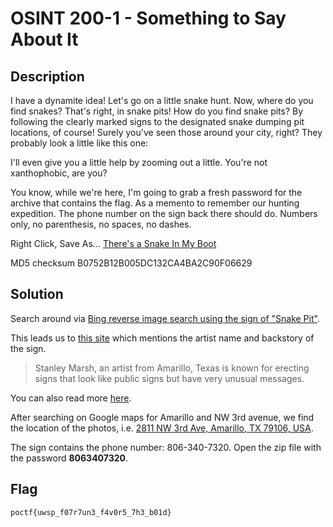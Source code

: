 # OSINT 200-1 - Something to Say About It
## Description
I have a dynamite idea! Let's go on a little snake hunt. Now, where do you find snakes? That's right, in snake pits! How do you find snake pits? By following the clearly marked signs to the designated snake dumping pit locations, of course! Surely you've seen those around your city, right? They probably look a little like this one:



I'll even give you a little help by zooming out a little. You're not xanthophobic, are you?



You know, while we're here, I'm going to grab a fresh password for the archive that contains the flag. As a memento to remember our hunting expedition. The phone number on the sign back there should do. Numbers only, no parenthesis, no spaces, no dashes.



Right Click, Save As... [There's a Snake In My Boot](https://pointeroverflowctf.com/static/OSINT200-1_flag.zip)

MD5 checksum B0752B12B005DC132CA4BA2C90F06629

## Solution
Search around via [Bing reverse image search using the sign of "Snake Pit"](https://www.bing.com/images/search?q=imgurl:https%3a%2f%2ftemp-ca.s3.amazonaws.com%2fcdn-files%2f218271728843144.jpg%3fX-Amz-Content-Sha256%3dUNSIGNED-PAYLOAD%26X-Amz-Algorithm%3dAWS4-HMAC-SHA256%26X-Amz-Credential%3dAKIA2YDWKLAVUAFT3HFY%252F20241013%252Fus-east-1%252Fs3%252Faws4_request%26X-Amz-Date%3d20241013T181224Z%26X-Amz-SignedHeaders%3dhost%26X-Amz-Expires%3d1200%26X-Amz-Signature%3d5172d387e128f5a2204287d0ee15fc79bcbb5866d464c74aec619450a4df7ab3&view=detailv2&selectedindex=0&iss=VSI&form=IRSBIQ&id=24E0BE226C5FC495EDEE6FEE2FAAEE604D571E49&ccid=i4IzK9sf&mediaurl=https%3A%2F%2Fcdn.acidcow.com%2Fpics%2F20120713%2Fstanley_marsh_around_amarillo_54.jpg&exph=525&expw=700&vt=2&sim=15&simid=607993028696890694&ck=076758B439362BBDD62BD7603435B748&thid=OIP.i4IzK9sf4xNo7xAfYViQiQHaFj&cdnurl=https%3A%2F%2Fth.bing.com%2Fth%2Fid%2FR.8b82332bdb1fe31368ef101f61589089%3Frik%3DSR5XTWDuqi%252fubw%26pid%3DImgRaw%26r%3D0&pivotparams=imgurl%3Dhttps%253A%252F%252Ftemp-ca.s3.amazonaws.com%252Fcdn-files%252F218271728843144.jpg%253FX-Amz-Content-Sha256%253DUNSIGNED-PAYLOAD%2526X-Amz-Algorithm%253DAWS4-HMAC-SHA256%2526X-Amz-Credential%253DAKIA2YDWKLAVUAFT3HFY%25252F20241013%25252Fus-east-1%25252Fs3%25252Faws4_request%2526X-Amz-Date%253D20241013T181224Z%2526X-Amz-SignedHeaders%253Dhost%2526X-Amz-Expires%253D1200%2526X-Amz-Signature%253D5172d387e128f5a2204287d0ee15fc79bcbb5866d464c74aec619450a4df7ab3).

This leads us to [this site](https://izismile.com/2012/07/14/unconventional_art_signs_66_pics.html) which mentions the artist name and backstory of the sign.
> Stanley Marsh, an artist from Amarillo, Texas is known for erecting signs that look like public signs but have very unusual messages.

You can also read more [here](https://www.reddit.com/r/pics/comments/we9rl/stanley_marsh_an_eccentric_millionaire_in_my/).

After searching on Google maps for Amarillo and NW 3rd avenue, we find the location of the photos, i.e. [2811 NW 3rd Ave, Amarillo, TX 79106, USA](https://maps.app.goo.gl/gBXGuhwa77aMQKon6).

The sign contains the phone number: 806-340-7320. 
Open the zip file with the password **8063407320**.


## Flag
`poctf{uwsp_f07r7un3_f4v0r5_7h3_b01d}`
